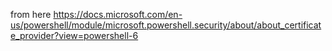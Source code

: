 from here <https://docs.microsoft.com/en-us/powershell/module/microsoft.powershell.security/about/about_certificate_provider?view=powershell-6>